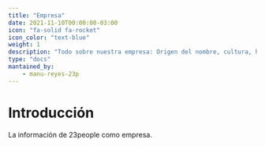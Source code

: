 ```yaml
---
title: "Empresa"
date: 2021-11-10T00:00:00-03:00
icon: "fa-solid fa-rocket"
icon_color: "text-blue"
weight: 1
description: "Todo sobre nuestra empresa: Origen del nombre, cultura, historia, propósito y más."
type: "docs"
mantained_by:
    - manu-reyes-23p
---
```


# Introducción

La información de 23people como empresa.
